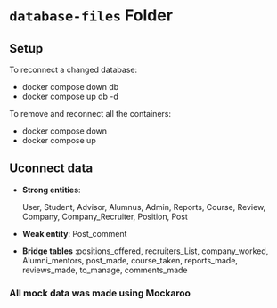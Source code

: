 # `database-files` Folder

## Setup

To reconnect a changed database:

- docker compose down db
- docker compose up db -d

To remove and reconnect all the containers:

- docker compose down
- docker compose up

## Uconnect data

- **Strong entities**:

  User, Student, Advisor, Alumnus, Admin, Reports, Course, Review, Company, Company_Recruiter, Position, Post

- **Weak entity**:
  Post_comment

- **Bridge tables** :positions_offered, recruiters_List, company_worked, Alumni_mentors, post_made, course_taken, reports_made, reviews_made, to_manage, comments_made

### All mock data was made using Mockaroo
